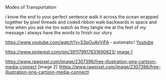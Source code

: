 Modes of Transportation

i know the end to your perfect sentence 
walk it across the ocean wrapped together by pixel threads and coded ribbon
walk backwards in space and time when you ask me too 
watch as they tangle me at the feet of my message 
i always have the words to finish our story

https://www.youtube.com/watch?v=S3pOuAvVjFA - automatic!
[Youtube](https://www.youtube.com/watch?v=S3pOuAvVjFA)

https://www.pinterest.com/pin/391179917631690823/
[image 1](https://www.pinterest.com/pin/391179917631690823/)

https://www.rawpixel.com/image/2307396/free-illustration-png-cartoon-media-connect
[image 2] (https://www.rawpixel.com/image/2307396/free-illustration-png-cartoon-media-connect)
